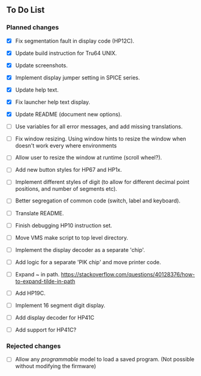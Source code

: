 
## To Do List

### Planned changes

- [x] Fix segmentation fault in display code (HP12C).

- [x] Update build instruction for Tru64 UNIX.

- [x] Update screenshots.

- [x] Implement display jumper setting in SPICE series.

- [x] Update help text.

- [x] Fix launcher help text display.

- [x] Update README (document new options).

- [ ] Use variables for all error messages, and add missing translations.

  [https://superuser.com/questions/392439/lang-and-language-environment-variable-in-debian-based-systems]::

- [ ] Fix window resizing.
      Using window hints to resize the window when doesn't work every where environments

- [ ] Allow user to resize the window at runtime (scroll wheel?).

- [ ] Add new button styles for HP67 and HP1x.

- [ ] Implement  different styles of digit (to allow for different  decimal
      point positions, and number of segments etc).

- [ ] Better segregation of common code (switch, label and keyboard).

- [ ] Translate README.

- [ ] Finish debugging HP10 instruction set.

- [ ] Move VMS make script to top level directory.

- [ ] Implement the display decoder as a separate 'chip'.

- [ ] Add logic for a  separate 'PIK chip' and move printer code.

- [ ] Expand ~ in path.
      https://stackoverflow.com/questions/40128376/how-to-expand-tilde-in-path

- [ ] Add HP19C.

- [ ] Implement 16 segment digit display.

- [ ] Add display decoder for HP41C

- [ ] Add support for HP41C?

### Rejected changes

- [ ] Allow any _programmable_ model to load a saved program.
      (Not possible without modifying the firmware)

